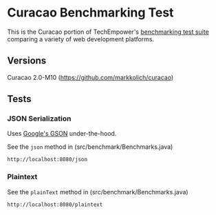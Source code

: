 # Curacao Benchmarking Test

This is the Curacao portion of TechEmpower's [benchmarking test suite](../) comparing a variety of web development platforms.

## Versions

Curacao 2.0-M10 (https://github.com/markkolich/curacao)

## Tests

### JSON Serialization

Uses [Google's GSON](https://code.google.com/p/google-gson/) under-the-hood.

See the `json` method in (src/benchmark/Benchmarks.java)

    http://localhost:8080/json

### Plaintext

See the `plainText` method in (src/benchmark/Benchmarks.java)

    http://localhost:8080/plaintext

